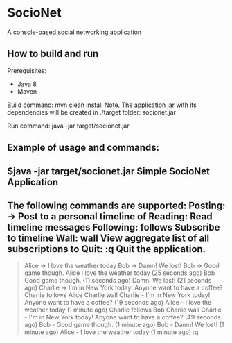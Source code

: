 # SocioNet
A console-based social networking application

## How to build and run
Prerequisites:
* Java 8
* Maven

Build command:
mvn clean install
Note. The application jar with its dependencies will be created in ./target folder: socionet.jar

Run command:
java -jar target/socionet.jar

## Example of usage and commands:

$java -jar target/socionet.jar
Simple SocioNet Application
----------------------------
The following commands are supported:
Posting: <user name> -> <message>               Post <message> to a personal timeline of <user name>
Reading: <user name>                            Read <user name> timeline messages
Following: <user name> follows <another user>   Subscribe <user name> to <another user> timeline
Wall: <user name> wall                          View aggregate list of all subscriptions to <user name>
Quit: :q                                        Quit the application.
----------------------------
>Alice -> I love the weather today
>Bob -> Damn! We lost!
>Bob -> Good game though.
>Alice
I love the weather today (25 seconds ago)
>Bob
Good game though. (11 seconds ago)
Damn! We lost! (21 seconds ago)
>Charlie -> I'm in New York today! Anyone want to have a coffee?
>Charlie follows Alice
>Charlie wall
Charlie - I'm in New York today! Anyone want to have a coffee? (19 seconds ago)
Alice - I love the weather today (1 minute ago)
>Charlie follows Bob
>Charlie wall
Charlie - I'm in New York today! Anyone want to have a coffee? (49 seconds ago)
Bob - Good game though. (1 minute ago)
Bob - Damn! We lost! (1 minute ago)
Alice - I love the weather today (1 minute ago)
>:q
